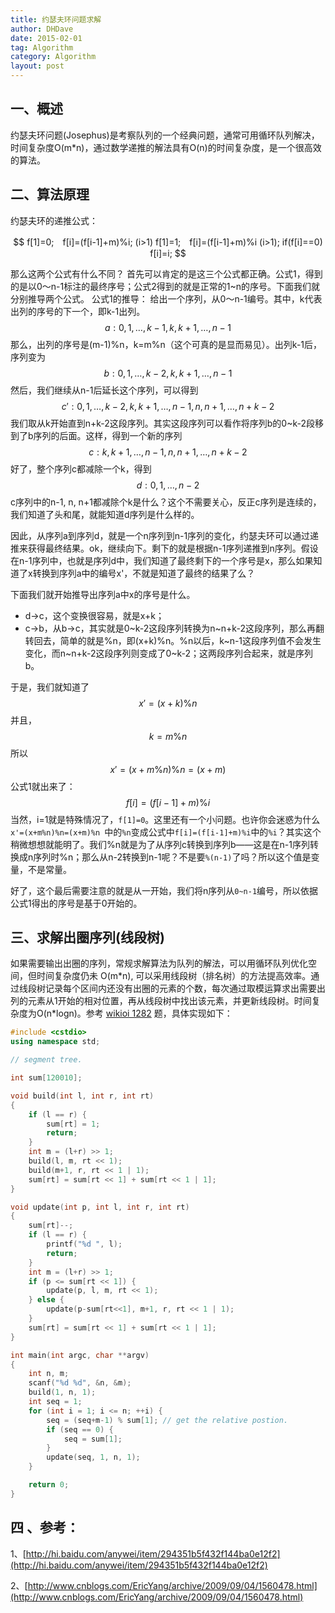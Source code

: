 ```yaml
---
title: 约瑟夫环问题求解
author: DHDave
date: 2015-02-01
tag: Algorithm
category: Algorithm
layout: post
---
```


## 一、概述

约瑟夫环问题(Josephus)是考察队列的一个经典问题，通常可用循环队列解决，时间复杂度O(m\*n)，通过数学递推的解法具有O(n)的时间复杂度，是一个很高效的算法。

## 二、算法原理

约瑟夫环的递推公式：

<!--more-->

<center>$$
    f[1]=0;　f[i]=(f[i-1]+m)%i; (i>1)
    f[1]=1;　f[i]=(f[i-1]+m)%i  (i>1);   if(f[i]==0) f[i]=i;
$$</center>

那么这两个公式有什么不同？
首先可以肯定的是这三个公式都正确。公式1，得到的是以0～n-1标注的最终序号；公式2得到的就是正常的1~n的序号。下面我们就分别推导两个公式。
公式1的推导：
给出一个序列，从0～n-1编号。其中，k代表出列的序号的下一个，即k-1出列。
$$ a: 0, 1, …, k-1, k, k+1, …, n-1 $$
那么，出列的序号是(m-1)%n，k=m%n（这个可真的是显而易见）。出列k-1后，序列变为
$$ b: 0, 1, …, k-2, k, k+1, …, n-1 $$
然后，我们继续从n-1后延长这个序列，可以得到
$$ c': 0, 1, …, k-2, k, k+1, …, n-1, n, n+1, …, n+k-2 $$
我们取从k开始直到n+k-2这段序列。其实这段序列可以看作将序列b的0~k-2段移到了b序列的后面。这样，得到一个新的序列
$$ c: k, k+1, …, n-1, n, n+1, …, n+k-2 $$
好了，整个序列c都减除一个k，得到
$$ d: 0, 1, …, n-2 $$
c序列中的n-1, n, n+1都减除个k是什么？这个不需要关心，反正c序列是连续的，我们知道了头和尾，就能知道d序列是什么样的。

因此，从序列a到序列d，就是一个n序列到n-1序列的变化，约瑟夫环可以通过递推来获得最终结果。ok，继续向下。剩下的就是根据n-1序列递推到n序列。假设在n-1序列中，也就是序列d中，我们知道了最终剩下的一个序号是x，那么如果知道了x转换到序列a中的编号x'，不就是知道了最终的结果了么？

下面我们就开始推导出序列a中x的序号是什么。

+ d->c，这个变换很容易，就是x+k；
+ c->b，从b->c，其实就是0~k-2这段序列转换为n~n+k-2这段序列，那么再翻转回去，简单的就是%n，即(x+k)%n。%n以后，k~n-1这段序列值不会发生变化，而n~n+k-2这段序列则变成了0~k-2；这两段序列合起来，就是序列b。

于是，我们就知道了 $$ x'=(x+k)\%n $$并且，$$ k=m\%n $$所以$$ x'=(x+m\%n)\%n=(x+m)%n $$公式1就出来了：$$ f[i]=(f[i-1]+m)\%i $$当然，i=1就是特殊情况了，`f[1]=0`。这里还有一个小问题。也许你会迷惑为什么`x'=(x+m%n)%n=(x+m)%n `中的`%n`变成公式中`f[i]=(f[i-1]+m)%i`中的`%i`？其实这个稍微想想就能明了。我们%n就是为了从序列c转换到序列b——这是在n-1序列转换成n序列时%n；那么从n-2转换到n-1呢？不是要`%(n-1)`了吗？所以这个值是变量，不是常量。

好了，这个最后需要注意的就是从一开始，我们将n序列从`0~n-1`编号，所以依据公式1得出的序号是基于0开始的。

## 三、求解出圈序列(线段树)

如果需要输出出圈的序列，常规求解算法为队列的解法，可以用循环队列优化空间，但时间复杂度仍未 O(m\*n), 可以采用线段树（排名树）的方法提高效率。通过线段树记录每个区间内还没有出圈的元素的个数，每次通过取模运算求出需要出列的元素从1开始的相对位置，再从线段树中找出该元素，并更新线段树。时间复杂度为O(n\*logn)。参考 [wikioi 1282](http://codevs.cn/problem/1282/ "wikioi 1282") 题，具体实现如下：

```cpp
#include <cstdio>
using namespace std;

// segment tree.

int sum[120010];

void build(int l, int r, int rt)
{
    if (l == r) {
        sum[rt] = 1;
        return;
    }
    int m = (l+r) >> 1;
    build(l, m, rt << 1);
    build(m+1, r, rt << 1 | 1);
    sum[rt] = sum[rt << 1] + sum[rt << 1 | 1];
}

void update(int p, int l, int r, int rt)
{
    sum[rt]--;
    if (l == r) {
        printf("%d ", l);
        return;
    }
    int m = (l+r) >> 1;
    if (p <= sum[rt << 1]) {
        update(p, l, m, rt << 1);
    } else {
        update(p-sum[rt<<1], m+1, r, rt << 1 | 1);
    }
    sum[rt] = sum[rt << 1] + sum[rt << 1 | 1];
}

int main(int argc, char **argv)
{
    int n, m;
    scanf("%d %d", &n, &m);
    build(1, n, 1);
    int seq = 1;
    for (int i = 1; i <= n; ++i) {
        seq = (seq+m-1) % sum[1]; // get the relative postion.
        if (seq == 0) {
            seq = sum[1];
        }
        update(seq, 1, n, 1);
    }

    return 0;
}
```

## 四 、参考：

1、[http://hi.baidu.com/anywei/item/294351b5f432f144ba0e12f2](http://hi.baidu.com/anywei/item/294351b5f432f144ba0e12f2)

2、[http://www.cnblogs.com/EricYang/archive/2009/09/04/1560478.html](http://www.cnblogs.com/EricYang/archive/2009/09/04/1560478.html)
